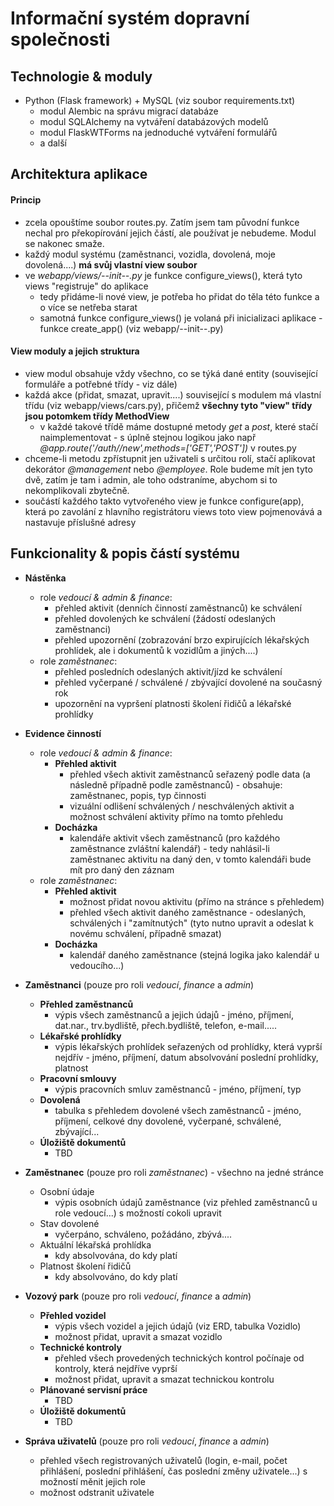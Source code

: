 # Informační systém dopravní společnosti
## Technologie & moduly

- Python (Flask framework) + MySQL (viz soubor requirements.txt)
    - modul Alembic na správu migrací databáze
    - modul SQLAlchemy na vytváření databázových modelů
    - modul FlaskWTForms na jednoduché vytváření formulářů
    - a další

## Architektura aplikace

#### Princip

- zcela opouštíme soubor routes.py. Zatím jsem tam původní funkce nechal pro překopírování jejich částí, ale používat je nebudeme. Modul se nakonec smaže.
- každý modul systému (zaměstnanci, vozidla, dovolená, moje dovolená....) <b>má svůj vlastní view soubor</b>
- ve <i>webapp/views/--init--.py</i> je funkce configure_views(), která tyto views "registruje" do aplikace
    - tedy přidáme-li nové view, je potřeba ho přidat do těla této funkce a o více se netřeba starat
    - samotná funkce configure_views() je volaná při inicializaci aplikace - funkce create_app() (viz webapp/--init--.py)

#### View moduly a jejich struktura

- view modul obsahuje vždy všechno, co se týká dané entity (související formuláře a potřebné třídy - viz dále)
- každá akce (přidat, smazat, upravit....) související s modulem má vlastní třídu (viz webapp/views/cars.py), přičemž <b>všechny tyto "view" třídy jsou potomkem třídy MethodView</b>
    - v každé takové třídě máme dostupné metody <i>get</i> a <i>post</i>, které stačí naimplementovat - s úplně stejnou logikou jako např <i>@app.route('/auth/<entity>/new',methods=['GET','POST'])</i> v routes.py 
- chceme-li metodu zpřístupnit jen uživateli s určitou rolí, stačí aplikovat dekorátor <i>@management</i> nebo <i>@employee</i>. Role budeme mít jen tyto dvě, zatím je tam i admin, ale toho odstraníme, abychom si to nekomplikovali zbytečně.
- součástí každého takto vytvořeného view je funkce configure(app), která po zavolání z hlavního registrátoru views toto view pojmenovává a nastavuje příslušné adresy

## Funkcionality & popis částí systému

- **Nástěnka**
    - role *vedoucí & admin & finance*:
        - přehled aktivit (denních činností zaměstnanců) ke schválení
        - přehled dovolených ke schválení (žádostí odeslaných zaměstnanci)
        - přehled upozornění (zobrazování brzo expirujících lékařských prohlídek, ale i dokumentů k vozidlům a jiných....)
    - role *zaměstnanec*:
        - přehled posledních odeslaných aktivit/jízd ke schválení
        - přehled vyčerpané / schválené / zbývající dovolené na současný rok
        - upozornění na vypršení platnosti školení řidičů a lékařské prohlídky
- **Evidence činností**
    - role *vedoucí & admin & finance*:
        - **Přehled aktivit**
            - přehled všech aktivit zaměstnanců seřazený podle data (a následně případně podle zaměstnanců) - obsahuje: zaměstnanec, popis, typ činnosti
            - vizuální odlišení schválených / neschválených aktivit a možnost schválení aktivity přímo na tomto přehledu
        - **Docházka**
            - kalendáře aktivit všech zaměstnanců (pro každého zaměstnance zvláštní kalendář) - tedy nahlásil-li zaměstnanec aktivitu na daný den, v tomto kalendáři bude mít pro daný den záznam
   - role *zaměstnanec*:
        - **Přehled aktivit**
            - možnost přidat novou aktivitu (přímo na stránce s přehledem)   
            - přehled všech aktivit daného zaměstnance - odeslaných, schválených i "zamítnutých" (tyto nutno upravit a odeslat k novému schválení, případně smazat)
        - **Docházka**
            - kalendář daného zaměstnance (stejná logika jako kalendář u vedoucího...)      
- **Zaměstnanci** (pouze pro roli *vedoucí*, *finance* a *admin*)
    - **Přehled zaměstnanců**
        - výpis všech zaměstnanců a jejich údajů - jméno, příjmení, dat.nar., trv.bydliště, přech.bydliště, telefon, e-mail.....
    - **Lékařské prohlídky**
        - výpis lékařských prohlídek seřazených od prohlídky, která vyprší nejdřív - jméno, příjmení, datum absolvování poslední prohlídky, platnost
    - **Pracovní smlouvy**
        - výpis pracovních smluv zaměstnanců - jméno, příjmení, typ
    - **Dovolená**
        - tabulka s přehledem dovolené všech zaměstnanců - jméno, příjmení, celkové dny dovolené, vyčerpané, schválené, zbývající...
    - **Úložiště dokumentů**
        - TBD
- **Zaměstnanec** (pouze pro roli *zaměstnanec*) - všechno na jedné stránce
    - Osobní údaje
        - výpis osobních údajů zaměstnance (viz přehled zaměstnanců u role vedoucí...) s možností cokoli upravit
    - Stav dovolené
        - vyčerpáno, schváleno, požádáno, zbývá....
    - Aktuální lékařská prohlídka 
        - kdy absolvována, do kdy platí
    - Platnost školení řidičů
        - kdy absolvováno, do kdy platí

- **Vozový park** (pouze pro roli *vedoucí*, *finance* a *admin*)
    - **Přehled vozidel**
        - výpis všech vozidel a jejich údajů (viz ERD, tabulka Vozidlo)
        - možnost přidat, upravit a smazat vozidlo
    - **Technické kontroly**
        - přehled všech provedených technických kontrol počínaje od kontroly, která nejdříve vyprší
        - možnost přidat, upravit a smazat technickou kontrolu
    - **Plánované servisní práce**
        - TBD
    - **Úložiště dokumentů**
        - TBD
- **Správa uživatelů** (pouze pro roli *vedoucí*, *finance* a *admin*)
    - přehled všech registrovaných uživatelů (login, e-mail, počet přihlášení, poslední přihlášení, čas poslední změny uživatele...) s možností měnit jejich role
    - možnost odstranit uživatele
